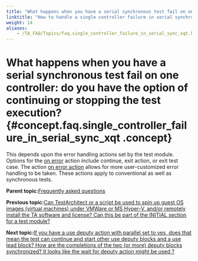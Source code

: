 ```yaml
--- 
title: "What happens when you have a serial synchronous test fail on one controller: do you have the option of continuing or stopping the test execution?"
linktitle: "How to handle a single controller failure in serial synchronous testing?"
weight: 14
aliases: 
    - /TA_FAQ/Topics/faq.single_controller_failure_in_serial_sync_xqt.html
---
```

# What happens when you have a serial synchronous test fail on one controller: do you have the option of continuing or stopping the test execution? {#concept.faq.single_controller_failure_in_serial_sync_xqt .concept}

This depends upon the error handling actions set by the test module. Options for the [on error](../../TA_Automation/Topics/bia_on_error.html) action include continue, exit action, or exit test case. The action [on error action](../../TA_Automation/Topics/bia_on_error_action.html) allows for more user-customized error handling to be taken. These actions apply to conventional as well as synchronous tests.

**Parent topic:**[Frequently asked questions](../../TA_Help/Topics/Support_FAQ.html)

**Previous topic:**[Can TestArchitect or a script be used to spin up guest OS images \(virtual machines\) under VMWare or MS Hyper-V, and/or remotely install the TA software and license? Can this be part of the INITIAL section for a test module?](../../TA_FAQ/Topics/faq.can_ta_spin_up_virtual_machines.html)

**Next topic:**[If you have a use deputy action with parallel set to yes, does that mean the test can continue and start other use deputy blocks and a use lead block? How are the completions of the two \(or more\) deputy blocks synchronized? It looks like the wait for deputy action might be used ?](../../TA_FAQ/Topics/faq.does_parallel_use_deputy_allow_for_multiple_deputies.html)


